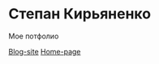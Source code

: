 # Степан Кирьяненко
Мое потфолио

[Blog-site](https://stepankiryanenko.github.io/Block-site/About_Us.html "Blog-site")
[Home-page](https://stepankiryanenko.github.io/Home-page/index.html "Home-page")


